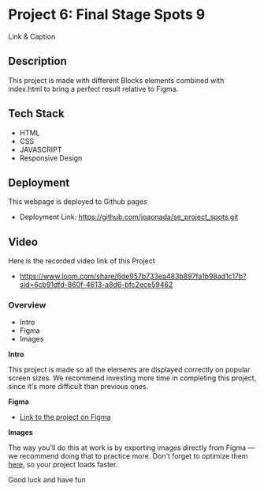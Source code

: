 # Project 6: Final Stage Spots 9

Link & Caption

## Description

This project is made with different Blocks elements combined with index.html to bring a perfect result relative to Figma.

## Tech Stack

- HTML
- CSS
- JAVASCRIPT
- Responsive Design

## Deployment

This webpage is deployed to Github pages

- Deployment Link: https://github.com/joaonada/se_project_spots.git
## Video

Here is the recorded video link of this Project

- https://www.loom.com/share/6de957b733ea483b897fa1b98ad1c17b?sid=6cb91dfd-860f-4613-a8d6-bfc2ece59462

### Overview

- Intro
- Figma
- Images

**Intro**

This project is made so all the elements are displayed correctly on popular screen sizes. We recommend investing more time in completing this project, since it's more difficult than previous ones.

**Figma**

- [Link to the project on Figma](https://www.figma.com/file/BBNm2bC3lj8QQMHlnqRsga/Sprint-3-Project-%E2%80%94-Spots?type=design&node-id=2%3A60&mode=design&t=afgNFybdorZO6cQo-1)

**Images**

The way you'll do this at work is by exporting images directly from Figma — we recommend doing that to practice more. Don't forget to optimize them [here](https://tinypng.com/), so your project loads faster.

Good luck and have fun
